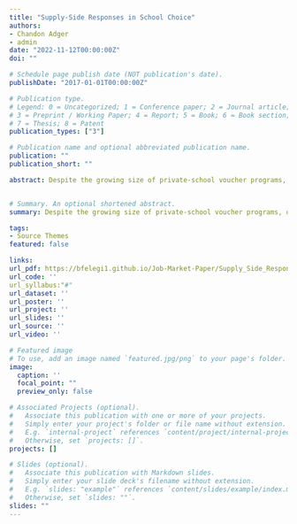 ```yaml
---
title: "Supply-Side Responses in School Choice"
authors:
- Chandon Adger
- admin
date: "2022-11-12T00:00:00Z"
doi: ""

# Schedule page publish date (NOT publication's date).
publishDate: "2017-01-01T00:00:00Z"

# Publication type.
# Legend: 0 = Uncategorized; 1 = Conference paper; 2 = Journal article;
# 3 = Preprint / Working Paper; 4 = Report; 5 = Book; 6 = Book section;
# 7 = Thesis; 8 = Patent
publication_types: ["3"]

# Publication name and optional abbreviated publication name.
publication: ""
publication_short: ""

abstract: Despite the growing size of private-school voucher programs, our understanding of their effectiveness relies on results from small-scale randomized control trials. In this paper, we show that those results may not translate to programs at scale by examining changes in school quality following the implementation of the largest voucher program in the United States, the Indiana Choice Scholarship Program. We find that public schools facing high exposure to the policy increased their quality while participating private schools decreased their quality. Public schools with below-median baseline school value-added drive our results, suggesting that the gap in public school quality is shrinking because of the program. We explore these effects in a model of household demand for schools. We show that the incentive to provide quality is nonlinear. Voucher programs only threaten public school enrollment when the voucher amount is large or when a significant proportion of students are eligible to participate. Policymakers interested in adopting and expanding these programs should consider these indirect and nonlinear effects to understand vouchers’ impact on educational outcomes.


# Summary. An optional shortened abstract.
summary: Despite the growing size of private-school voucher programs, our understanding of their effectiveness relies on results from small-scale randomized control trials. In this paper, we show that those results may not translate to programs at scale by examining changes in school quality following the implementation of the largest voucher program in the United States, the Indiana Choice Scholarship Program. We find that public schools facing high exposure to the policy increased their quality while participating private schools decreased their quality. Public schools with below-median baseline school value-added drive our results, suggesting that the gap in public school quality is shrinking because of the program. We explore these effects in a model of household demand for schools. We show that the incentive to provide quality is nonlinear. Voucher programs only threaten public school enrollment when the voucher amount is large or when a significant proportion of students are eligible to participate. Policymakers interested in adopting and expanding these programs should consider these indirect and nonlinear effects to understand vouchers’ impact on educational outcomes.

tags:
- Source Themes
featured: false

links:
url_pdf: https://bfelegi1.github.io/Job-Market-Paper/Supply_Side_Responses_in_School_Choice.pdf
url_code: ''
url_syllabus:"#"
url_dataset: ''
url_poster: ''
url_project: ''
url_slides: ''
url_source: ''
url_video: ''

# Featured image
# To use, add an image named `featured.jpg/png` to your page's folder. 
image:
  caption: ''
  focal_point: ""
  preview_only: false

# Associated Projects (optional).
#   Associate this publication with one or more of your projects.
#   Simply enter your project's folder or file name without extension.
#   E.g. `internal-project` references `content/project/internal-project/index.md`.
#   Otherwise, set `projects: []`.
projects: []

# Slides (optional).
#   Associate this publication with Markdown slides.
#   Simply enter your slide deck's filename without extension.
#   E.g. `slides: "example"` references `content/slides/example/index.md`.
#   Otherwise, set `slides: ""`.
slides: ""
---
```

